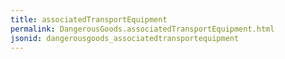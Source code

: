 ```yaml
---
title: associatedTransportEquipment
permalink: DangerousGoods.associatedTransportEquipment.html
jsonid: dangerousgoods_associatedtransportequipment
---
```


